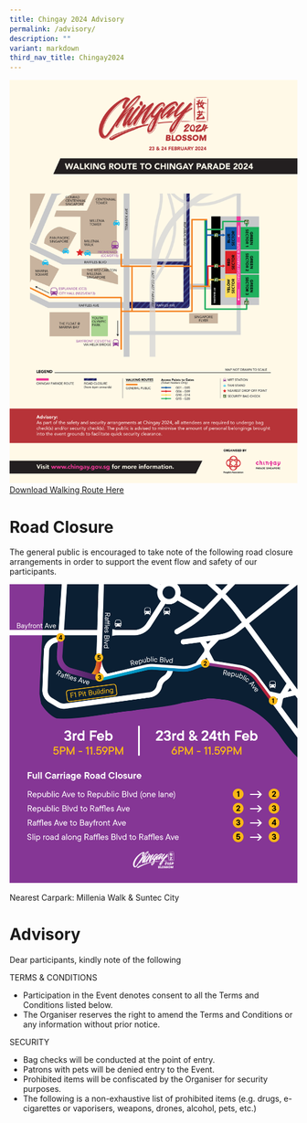 ```yaml
---
title: Chingay 2024 Advisory
permalink: /advisory/
description: ""
variant: markdown
third_nav_title: Chingay2024
---
```


![](/images/Chingay2024/Chingay_2023_Walking_Route_Map_w_Advisory_FreeStanding_.png)[Download Walking Route Here](/files/Chingay_2024_Walking_Route_Map_w_Advisory.pdf)

# Road Closure

The general public is encouraged to take note of the following road closure arrangements in order to support the event flow and safety of our participants. 

<div><img src="/images/Chingay2024/Chingay_2024_Road_Closure.png"></div>

Nearest Carpark: Millenia Walk &amp; Suntec City

# Advisory

Dear participants, kindly note of the following

TERMS &amp; CONDITIONS
* Participation in the Event denotes consent to all the Terms and Conditions listed below.
* The Organiser reserves the right to amend the Terms and Conditions or any information without prior notice.

SECURITY
* Bag checks will be conducted at the point of entry.
* Patrons with pets will be denied entry to the Event.
* Prohibited items will be confiscated by the Organiser for security purposes.
*  The following is a non-exhaustive list of prohibited items (e.g. drugs, e-cigarettes or vaporisers, weapons, drones, alcohol, pets, etc.)